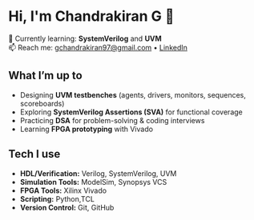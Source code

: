 # Hi, I'm Chandrakiran G 👋

🌱 Currently learning: **SystemVerilog** and **UVM**  
📫 Reach me: gchandrakiran97@gmail.com • [LinkedIn](https://www.linkedin.com/in/chandrakiran-g-409816257)

## What I’m up to
- Designing **UVM testbenches** (agents, drivers, monitors, sequences, scoreboards)  
- Exploring **SystemVerilog Assertions (SVA)** for functional coverage  
- Practicing **DSA** for problem-solving & coding interviews  
- Learning **FPGA prototyping** with Vivado  

## Tech I use
- **HDL/Verification:** Verilog, SystemVerilog, UVM  
- **Simulation Tools:** ModelSim, Synopsys VCS  
- **FPGA Tools:** Xilinx Vivado  
- **Scripting:** Python,TCL
- **Version Control:** Git, GitHub  
